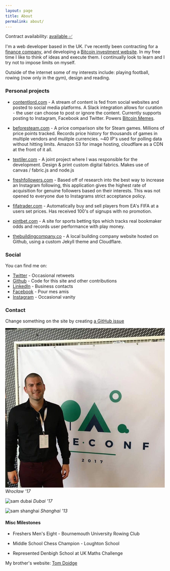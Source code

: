 ```yaml
---
layout: page
title: About
permalink: about/
---
```


Contract availability: <a href="mailto:sam@samdoidge.com" class="available">available :white_check_mark:</a>

I'm a web developer based in the UK. I've recently been contracting for a <a href="https://www.castletrust.co.uk/">finance company</a>, and developing a <a href="https://coininterest.co">Bitcoin investment website</a>. In my free time I like to think of ideas and execute them. I continually look to learn and I try not to impose limits on myself.

Outside of the internet some of my interests include: playing football, rowing (now only in the gym), design and reading.

### Personal projects

* [contentlord.com](https://contentlord.com) - A stream of content is fed from social websites and posted to social media platforms. A Slack integration allows for curation - the user can choose to post or ignore the content. Currently supports posting to Instagram, Facebook and Twitter. Powers [Bitcoin Memes](https://www.instagram.com/bitcoinmemes).

* [beforesteam.com](https://beforesteam.com) - A price comparison site for Steam games. Millions of price points tracked. Records price history for thousands of games in multiple vendors and mulitple currencies. ~40 IP's used for polling data without hitting limits. Amazon S3 for image hosting, cloudflare as a CDN at the front of it all.

* [textiler.com](http://textiler.com) - A joint project where I was responsible for the development. Design & print custom digital fabrics. Makes use of canvas / fabric.js and node.js

* [freshfollowers.com](https://www.youtube.com/watch?v=xeT1d2AJ7os) - Based off of research into the best way to increase an Instagram following, this application gives the highest rate of acquisition for genuine followers based on their interests. This was not opened to everyone due to Instagrams strict acceptance policy.

* [fifatrader.com](http://fifatrader.com) - Automatically buy and sell players from EA's FIFA at a users set prices. Has received 100's of signups with no promotion.

* [pintbet.com](https://samdoidge.com/pintbet) - A site for sports betting tips which tracks real bookmaker odds and records user performance with play money.

* [thebuildingcompany.co](https://thebuildingcompany.co) - A local building company website hosted on Github, using a custom Jekyll theme and Cloudflare.

### Social

You can find me on:

* [Twitter](http://twitter.com/samdoidge) - Occasional retweets
* [Github](http://github.com/samdoidge) - Code for this site and other contributions
* [LinkedIn](http://uk.linkedin.com/in/samdoidge) - Business contacts
* [Facebook](http://facebook.com/samdoidge) - Pour mes amis
* [Instagram](http://instagram.com/samdoidge) - Occasional vanity


### Contact


Change something on the site by creating [a GitHub issue](https://github.com/samdoidge/samdoidge.github.io/issues)


![sam dubai](/assets/vue-conf.jpg)
*Wrocław '17*


![sam dubai](/assets/sam-dubai.jpg)
*Dubai '17*


![sam shanghai](/assets/sam-shanghai.jpg)
*Shanghai '13*

#### Misc Milestones

* Freshers Men's Eight - Bournemouth University Rowing Club

* Middle School Chess Champion - Loughton School

* Represented Denbigh School at UK Maths Challenge

My brother's website: [Tom Doidge](http://tomdoidge.com/about)
